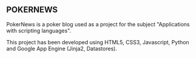 ## POKERNEWS

PokerNews is a poker blog used as a project for the subject "Applications with scripting languages".

This project has been developed using HTML5, CSS3, Javascript, Python and Google App Engine (Jinja2, Datastores).

